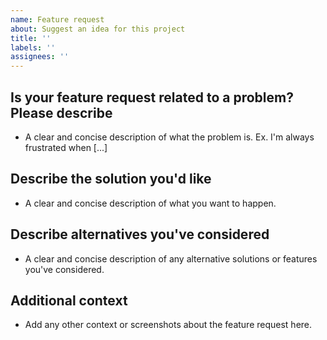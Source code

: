 ```yaml
---
name: Feature request
about: Suggest an idea for this project
title: ''
labels: ''
assignees: ''
---
```


## Is your feature request related to a problem? Please describe

-   A clear and concise description of what the problem is. Ex. I'm always frustrated when [...]

## Describe the solution you'd like

-   A clear and concise description of what you want to happen.

## Describe alternatives you've considered

-   A clear and concise description of any alternative solutions or features you've considered.

## Additional context

-   Add any other context or screenshots about the feature request here.
